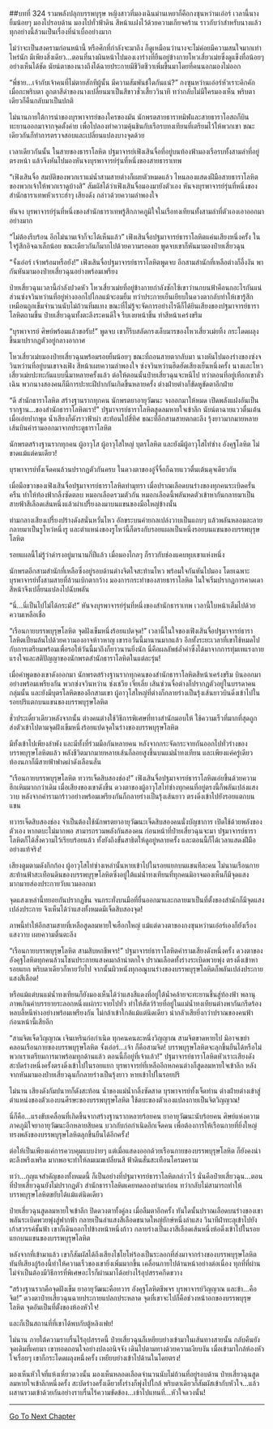 ##บทที่ 324 รวมพลังปลุกบรรพบุรุษ
หญิงสาวที่มองเฉินม่านเหยาก็คือกงซุนหว่านเอ๋อร์ เวลานี้นางยิ้มน้อยๆ มองไปรอบด้าน มองไปทั่วฟ้าดิน สีหน้าแฝงไว้ด้วยความเกียจคร้าน ราวกับว่าสำหรับนางแล้วทุกอย่างนี้ล้วนเป็นเรื่องที่น่าเบื่ออย่างมาก

ไม่ว่าจะเป็นสงครามก่อนหน้านี้ หรือศึกที่กำลังจะมาถึง ก็ดูเหมือนว่านางจะไม่ค่อยมีความสนใจมากเท่าไหร่นัก มีเพียงสิ่งเดียว...ตอนที่นางผินหน้าไปมองเงาร่างที่ยืนอยู่ข้างกายโหวเสี่ยวเม่ยซึ่งดูแข็งทื่อน้อยๆ อย่างเห็นได้ชัด นัยน์ตาของนางถึงได้ฉายประกายมีชีวิตชีวาเพิ่มขึ้นมาโดยที่คนนอกมองไม่ออก

“พี่ชาย...เจ้ากับเจ้าคนที่ไม่ตายสักทีผู้นั้น มีความสัมพันธ์ใดกันแน่?” กงซุนหว่านเอ๋อร์หัวเราะคิกคัก เมื่อกะพริบตา ลูกตาสีดำของนางเปลี่ยนมาเป็นสีขาวชั่วเสี้ยววินาที ทว่ากลับไม่มีใครมองเห็น พริบตาเดียวก็คืนกลับมาเป็นปกติ

ไม่นานภายใต้การนำของบุรพาจารย์ของใครของมัน นักพรตสายธาราทมิฬและสายธาราโอสถก็บินทะยานออกมาจากจุดตั้งค่าย เพื่อไปลองทำความคุ้นชินกับเรือรบทงเทียนที่เตรียมไว้ให้พวกเขา ขณะเดียวกันก็ทำการตรวจสอบและเปลี่ยนแปลงบางจุดด้วย

เวลาเดียวกันนั้น ในสายของธาราโลหิต ปฐมาจารย์เฟิงเสินจื่อที่อยู่บนท้องฟ้ามองเรือรบทั้งสามลำที่อยู่ตรงหน้า แล้วจึงหันไปมองหันจงบุรพาจารย์รุ่นที่หนึ่งของสายธาราเทพ

“เฟิงเสินจื่อ สมบัติของพวกเราแม่น้ำสามสายต่างก็เผยตัวหมดแล้ว ไหนลองแสดงฝีมือสายธาราโลหิตของพวกเจ้าให้พวกเราดูบ้างสิ” สัมผัสได้ว่าเฟิงเสินจื่อมองมายังตัวเอง หันจงบุรพาจารย์รุ่นที่หนึ่งของสำนักธาราเทพหัวเราะฮ่าๆ เสียงดัง กล่าวด้วยความลำพองใจ

หันจง บุรพาจารย์รุ่นที่หนึ่งของสำนักธาราเทพรู้สึกภาคภูมิใจในเรือทงเทียนทั้งสามลำที่ตัวเองเอาออกมาอย่างมาก

“ไม่ต้องรีบร้อน อีกไม่นานเจ้าก็จะได้เห็นแล้ว” เฟิงเสินจื่อปฐมาจารย์ธาราโลหิตแค่นเสียงหนึ่งครั้ง ในใจรู้สึกอิจฉาเล็กน้อย ขณะเดียวกันก็มากไปด้วยความรอคอย พูดจบเขาก็หันมามองป๋ายเสี่ยวฉุน

“จั้งเอ๋อร์ เจ้าพร้อมหรือยัง!” เฟิงเสินจื่อปฐมาจารย์ธาราโลหิตพูดจบ อีกสามสำนักที่เหลือต่างก็อึ้งงัน พากันหันมามองป๋ายเสี่ยวฉุนอย่างพร้อมเพรียง

ป๋ายเสี่ยวฉุนเวลานี้กำลังปวดหัว โหวเสี่ยวเม่ยที่อยู่ข้างกายกำลังซักไซ้เขาว่านกบนฟ้าคือนกอะไรกันแน่ ส่วนซ่งจวินหว่านที่อยู่ห่างออกไปไกลแม้จะอมยิ้ม ทว่าประกายเย็นเยียบในดวงตากลับทำให้เขารู้สึกเหมือนถูกเข็มจำนวนนับไม่ถ้วนทิ่มแทง ขณะที่ไม่รู้จะจัดการอย่างไรดีก็ได้ยินเสียงของปฐมาจารย์ธาราโลหิตถามขึ้น ป๋ายเสี่ยวฉุนทั้งตะลึงระคนดีใจ รีบเงยหน้าขึ้น ทำสีหน้าเคร่งขรึม

“บุรพาจารย์ ศิษย์พร้อมแล้วขอรับ!” พูดจบ เขาก็รีบสลัดกรงเล็บมารของโหวเสี่ยวเม่ยทิ้ง กระโดดผลุงขึ้นมาปรากฏตัวอยู่กลางอากาศ

โหวเสี่ยวเม่ยมองป๋ายเสี่ยวฉุนพร้อมรอยยิ้มน้อยๆ ขณะที่ถอนสายตากลับมา นางหันไปมองร่างของซ่งจวินหว่านที่อยู่บนเขาจงเฟิง สีหน้าเผยความลำพองใจ ซ่งจวินหว่านฮึดฮัดเสียงเย็นหนึ่งครั้ง นางและโหวเสี่ยวเม่ยปะทะกันแบบนี้มาหลายครั้งแล้ว ต่อให้ตอนนั้นป๋ายเสี่ยวฉุนจะหนีไป ทว่าตอนที่อยู่เทือกเขาลั่วเฉิน พวกนางสองคนก็มีการปะทะฝีปากกันเกิดขึ้นหลายครั้ง ต่างฝ่ายต่างก็ขัดหูขัดตาอีกฝ่าย

“ดี สำนักธาราโลหิต สร้างฐานรากทุกคน นักพรตยาอายุวัฒนะ จงออกมาให้หมด เปิดพลังแฝงอันเป็นรากฐาน...ของสำนักธาราโลหิตเรา!” ปฐมาจารย์ธาราโลหิตสูดลมหายใจเข้าลึก นัยน์ตาฉายแววตื่นเต้น เมื่อเอ่ยปากพูด น้ำเสียงก็ดังราวฟ้าผ่า สะท้อนไปสี่ทิศ ขณะที่อีกสามสายตกตะลึง รุ้งยาวมากมายหลายเส้นบินคำรามออกมาจากประตูธาราโลหิต

นักพรตสร้างฐานรากทุกคน ผู้อาวุโส ผู้อาวุโสใหญ่ บุตรโลหิต และยังมีผู้อาวุโสไท่ซ่าง อังคุฐโลหิต ไม่ขาดแม้แต่คนเดียว!

บุรพาจารย์ทั้งเจ็ดคนล้วนปรากฏตัวกันครบ ในดวงตาของอู๋จี๋จื่อก็ฉายแววตื่นเต้นดุจเดียวกัน

เมื่อมือขวาของเฟิงเสินจื่อปฐมาจารย์ธาราโลหิตทำมุทรา เมื่อปราณเลือดบนร่างของทุกคนระเบิดครั่นครืน ทำให้ท้องฟ้ากลิ้งซัดตลบ หมอกเลือดรวมตัวกัน หมอกเลือดนี้พลันหดตัวเข้าหากันกลายมาเป็นสายฟ้าสีเลือดเส้นหนึ่งแล้วผ่าเปรี้ยงลงมาบนแขนของมือใหญ่ข้างนั้น

ท่ามกลางเสียงเปรี้ยงปร้างดังสนั่นหวั่นไหว อักขระบนค่ายกลเปล่งวาบเป็นแถบๆ แล้วพลันหลอมละลายกลายมาเป็นรูโหว่หนึ่งรู และตำแหน่งของรูโหว่นี้ก็ตรงกับรอยแผลเป็นหนึ่งรอยบนแขนของบรรพบุรุษโลหิต

รอยแผลนี้ไม่รู้ว่าดำรงอยู่มานานกี่ปีแล้ว เมื่อมองไกลๆ ก็ราวกับช่องแคบหุบเขาแห่งหนึ่ง

นักพรตอีกสามสำนักที่เหลือซึ่งอยู่รอบด้านต่างจิตใจสะท้านไหว พร้อมใจกันหันไปมอง โดยเฉพาะบุรพาจารย์ทั้งสามสายที่ล้วนเบิกตากว้าง มองการกระทำของสายธาราโลหิต ในใจเริ่มปรากฏการคาดเดา สีหน้าจึงเปลี่ยนแปลงไปฉับพลัน

“นี่...นี่เป็นไปไม่ได้กระมัง!” หันจงบุรพาจารย์รุ่นที่หนึ่งของสำนักธาราเทพ เวลานี้ใบหน้าเต็มไปด้วยความเหลือเชื่อ

“เรือนกายบรรพบุรุษโลหิต จุดฝังเข็มหนึ่งร้อยแปดจุด!” เวลานี้ในใจของเฟิงเสินจื่อปฐมาจารย์ธาราโลหิตเปี่ยมล้นไปด้วยความองอาจห้าวหาญ เขารอวันนี้มานานมากแล้ว อีกทั้งระยะเวลาที่เขาใช้หมดไปกับการเตรียมพร้อมเพื่อรอให้วันนี้มาถึงก็ยาวนานยิ่งนัก นี่คือผลลัพธ์ล้ำค่าซึ่งได้มาจากการทุ่มเทแรงกายแรงใจและสติปัญญาของนักพรตสำนักธาราโลหิตในแต่ละรุ่น!

เมื่อคำพูดของเขาดังออกมา นักพรตสร้างฐานรากทุกคนของสำนักธาราโลหิตสีหน้าเคร่งขรึม บินออกมาอย่างพร้อมเพรียงกัน พวกซ่งจวินหว่าน ซ่งเชวีย เจี่ยเลี่ย เสินซ่วนจื่อต่างก็ปรากฏตัวอยู่ในบรรดาคนกลุ่มนั้น และยังมีบุตรโลหิตของอีกสามเขา ผู้อาวุโสใหญ่ที่ต่างก็กลายร่างเป็นรุ้งเส้นยาวบินดิ่งเข้าไปในรอยปริแตกบนแขนของบรรพบุรุษโลหิต

ชั่วประเดี๋ยวเดียวหลังจากนั้น ต่างคนต่างใช้วิธีการพิเศษที่ทางสำนักมอบให้ ใช้ความเร็วที่มากที่สุดถูกส่งตัวเข้าไปตามจุดฝังเข็มหนึ่งร้อยแปดจุดในร่างของบรรพบุรุษโลหิต

มีทั้งเข้าไปเพียงลำพัง และมีทั้งที่ร่วมมือกันหลายคน หลังจากกระจัดกระจายกันออกไปทั่วร่างของบรรพบุรุษโลหิตแล้ว พลังชีวิตมากมายหลายเส้นก็ลอยสูงขึ้นบนแม่น้ำทงเทียน และเพียงแค่ครู่เดียว ท้องนภาก็มีสายฟ้าฟาดผ่าดังเลือนลั่น

“เรือนกายบรรพบุรุษโลหิต ทวารเจ็ดสิบสองช่อง!” เฟิงเสินจื่อปฐมาจารย์ธาราโลหิตเอ่ยขึ้นด้วยความฮึกเหิมมากกว่าเดิม เมื่อเสียงของเขาดังขึ้น ดวงตาของผู้อาวุโสไท่ซ่างทุกคนที่อยู่ตรงนี้ก็พลันเปล่งแสงวาบ หลังจากคำรามกร้าวอย่างพร้อมเพรียงกันก็กลายร่างเป็นรุ้งเส้นยาว ตรงดิ่งเข้าไปยังรอยแตกบนแขน

ทวารเจ็ดสิบสองช่อง จำเป็นต้องใช้นักพรตยาอายุวัฒนะเจ็ดสิบสองคนนั่งบัญชาการ เปิดใช้ด้วยพลังของตัวเอง หากตบะไม่มากพอ สามารถรวมพลังกันสองคน ก่อนหน้าที่ป๋ายเสี่ยวฉุนจะมา ปฐมาจารย์ธาราโลหิตก็ได้สั่งความไว้เรียบร้อยแล้ว ทั้งยังถึงขั้นสาธิตให้ดูอยู่หลายครั้ง และตอนนี้ก็ได้เวลาแสดงฝีมืออย่างแท้จริง!

เสียงตูมตามดังกึกก้อง ผู้อาวุโสไท่ซ่างเหล่านั้นหายเข้าไปในรอยแยกบนแขนทีละคน ไม่นานเรือนกายสะท้านฟ้าสะเทือนดินของบรรพบุรุษโลหิตซึ่งอยู่ใต้แม่น้ำทงเทียนที่ทุกคนมิอาจมองเห็นก็มีจุดแสงมากมายส่องประกายวับแวมออกมา

จุดแสงเหล่านี้ทยอยกันปรากฏขึ้น จนกระทั่งบนมือที่ยื่นออกมาและกลายมาเป็นที่ตั้งของสำนักก็มีจุดแสงเปล่งประกาย จึงเห็นได้ว่าแสงทั้งหมดมีเจ็ดสิบสองจุด!

ภาพนี้ทำให้อีกสามสายที่เหลือสูดลมหายใจเฮือกใหญ่ แม้แต่ดวงตาของกงซุนหว่านเอ๋อร์เองก็ยังเรืองแสงวาบ เผยความตื่นตะลึง

“เรือนกายบรรพบุรุษโลหิต สามสิบหกชีพจร!” ปฐมาจารย์ธาราโลหิตคำรามเสียงดังหนึ่งครั้ง ดวงตาของอังคุฐโลหิตทุกคนล้วนโชนประกายแสงคมกล้าน่าตกใจ ปราณเลือดทั้งร่างระเบิดพวยพุ่ง ตรงดิ่งเข้าหารอยแยก พริบตาเดียวก็หายวับไป จากนั้นผิวหนังทุกอณูบนร่างของบรรพบุรุษโลหิตก็พลันเปล่งประกายแสงสีเลือด!

หรือแม้แต่บนแม่น้ำทงเทียนก็ยังมองเห็นได้ว่าแสงสีแดงที่อยู่ใต้น้ำคล้ายจะทะยานขึ้นสู่ท้องฟ้า พลานุภาพเกินคำบรรยายระลอกหนึ่งแผ่กระจายไปทั่ว ทำให้สัตว์ร้ายที่อยู่ในแม่น้ำทงเทียนต่างพากันกรีดร้อง หลบลี้หนีห่างอย่างพร้อมเพรียงกัน ไม่กล้าเข้าใกล้แม้แต่นิดเดียว น่ากลัวเสียยิ่งกว่าปราณของคนฟ้าก่อนหน้านี้เสียอีก

“สามจิตเจ็ดวิญญาณ เจินเหรินก่อกำเนิด ทุกคนคนละหนึ่งวิญญาณ สามจิตขาดหายไป มิอาจเขย่าคลอนเรือนกายของบรรพบุรุษโลหิต จั้งเอ๋อร์...เจ้า ก็คือสามจิต! บรรพบุรุษโลหิตจะลุกขึ้นยืนได้หรือไม่ พวกเราเตรียมการมาพร้อมทุกด้านแล้ว ตอนนี้ก็อยู่ที่เจ้าแล้ว!” ปฐมาจารย์ธาราโลหิตหัวเราะเสียงดัง สะบัดร่างหนึ่งครั้งตรงดิ่งเข้าไปในรอยแยก บุรพาจารย์ที่เหลืออีกหกคนต่างก็สูดลมหายใจเข้าลึก หลังจากหันมามองป๋ายเสี่ยวฉุนก็กลายร่างเป็นรุ้งยาว หายเข้าไปในรอยปริ

ไม่นาน เสียงดังกัมปนาทก็ดังสะท้อน น้ำของแม่น้ำกลิ้งซัดสาด บุรพาจารย์ทั้งเจ็ดท่าน ต่างฝ่ายต่างเข้าสู่ตำแหน่งของตัวเองบนศีรษะของบรรพบุรุษโลหิต ใช้ตบะของตัวเองแปลงกายเป็นจิตวิญญาณ!

นี่ก็คือ...แรงขับเคลื่อนที่เกิดขึ้นจากสร้างฐานรากหลายร้อยคน ยาอายุวัฒนะนับร้อยคน ศิษย์แห่งความภาคภูมิใจยาอายุวัฒนะอีกหลายสิบคน บวกกับก่อกำเนิดอีกเจ็ดคน เพื่อต้องการให้เรือนกายที่ยิ่งใหญ่ทรงพลังของบรรพบุรุษโลหิตลุกขึ้นยืนได้อีกครั้ง!

ต่อให้เป็นเพียงแค่การควบคุมแบบง่ายๆ แต่เมื่อแสดงออกด้วยเรือนกายของบรรพบุรุษโลหิต ก็ยังคงน่าตะลึงพรึงเพริด มากพอจะทำให้ลมเมฆเปลี่ยนสี ฟ้าดินสั่นสะเทือนโครมคราม

ทว่า...กุญแจสำคัญของทั้งหมดนี้ ก็เป็นอย่างที่ปฐมาจารย์ธาราโลหิตกล่าวไว้ นั่นคือป๋ายเสี่ยวฉุน...ตอนที่ป๋ายเสี่ยวฉุนยังไม่ปรากฏตัว สำนักธาราโลหิตเคยทดลองทำมาก่อน ทว่ากลับไม่สามารถทำให้บรรพบุรุษโลหิตขยับได้แม้แต่นิดเดียว

ป๋ายเสี่ยวฉุนสูดลมหายใจเข้าลึก ปิดดวงตาทั้งคู่ลง เมื่อลืมตาอีกครั้ง ทันใดนั้นปราณเลือดบนร่างของเขาพลันระเบิดพวยพุ่งสู่ฟากฟ้า กลายเป็นลำแสงสีเลือดขนาดใหญ่ยักษ์หนึ่งลำแสง วินาทีฝ่าทะลุเข้าไปยังเก้าสวรรค์ชั้นฟ้า เขาก็เดินออกไปข้างหน้าหนึ่งก้าว กลายร่างเป็นเงาสีเลือดเส้นหนึ่งห้อดิ่งเข้าไปในรอยแยกบนแขนของบรรพบุรุษโลหิต

หลังจากที่เข้ามาแล้ว เขาก็สัมผัสได้ถึงเสียงไชโยโห่ร้องเป็นระลอกที่ส่งมาจากร่างของบรรพบุรุษโลหิตทันทีเสียงกู่ร้องนี้ทำให้ความเร็วของเขายิ่งเพิ่มมากขึ้น เคลื่อนกายไปด้านหน้าอย่างต่อเนื่อง ทุกที่ที่ผ่าน ไม่จำเป็นต้องมีวิธีการที่พิเศษอะไรก็ผ่านมาได้อย่างไร้อุปสรรคกีดขวาง

“สร้างฐานรากคือจุดฝังเข็ม ยาอายุวัฒนะคือทวาร อังคุฐโลหิตชีพจร บุรพาจารย์วิญญาณ และข้า...คือจิต!” ดวงตาป๋ายเสี่ยวฉุนฉายประกายแปลกประหลาด จุดที่เขาจะไปก็คือช่วงหน้าอกของบรรพบุรุษโลหิต จุดอันเป็นที่ตั้งของห้องหัวใจ!

และก็เป็นสถานที่ที่เขาได้พบกับตู้หลิงเฟย!

ไม่นาน ภายใต้ความราบรื่นไร้อุปสรรคนี้ ป๋ายเสี่ยวฉุนก็เหยียบย่างเข้ามาในเส้นทางสายนั้น กลับคืนยังจุดเดิมที่เคยมา เขาทอดถอนใจอย่างปลงอนิจจัง เดินไปตามทางด้วยความเงียบงัน เมื่อเข้ามาใกล้ห้องหัวใจเรื่อยๆ เขาก็กระโดดผลุงหนึ่งครั้ง เหยียบย่างเข้าไปด้านในโดยตรง!

มองเห็นหัวใจที่แห้งเหี่ยวดวงนั้น มองเห็นหลอดเลือดจำนวนนับไม่ถ้วนที่อยู่รอบด้าน ป๋ายเสี่ยวฉุนสูดลมหายใจเข้าลึกหนึ่งครั้ง สะบัดร่างครั้งเดียวทั้งร่างก็พุ่งไปใกล้ พริบตาเดียวก็สัมผัสเข้ากับหัวใจ...แล้วผสานรวมเข้าด้วยกันอย่างราบรื่นไร้ความขัดข้อง...เข้าไปแทนที่...หัวใจดวงนั้น!



------


[Go To Next Chapter]( ./142.md)